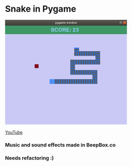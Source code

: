 # Snake in Pygame

<p>
  <img src="snake.png" alt="drawing" width="400"/>
</p>

[YouTube](https://youtu.be/5ijohHBK_d0)

### Music and sound effects made in BeepBox.co

### Needs refactoring :)
